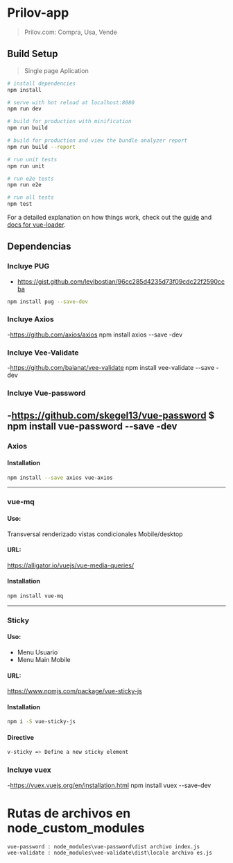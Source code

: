 # Prilov-app 
> Prilov.com: Compra, Usa, Vende

## Build Setup
> Single page Aplication

``` bash
# install dependencies
npm install

# serve with hot reload at localhost:8080
npm run dev

# build for production with minification
npm run build

# build for production and view the bundle analyzer report
npm run build --report

# run unit tests
npm run unit

# run e2e tests
npm run e2e

# run all tests
npm test
```

For a detailed explanation on how things work, check out the [guide](http://vuejs-templates.github.io/webpack/) and [docs for vue-loader](http://vuejs.github.io/vue-loader).

## Dependencias

### Incluye PUG
- https://gist.github.com/levibostian/96cc285d4235d73f09cdc22f2590ccba
``` bash
npm install pug --save-dev
```

### Incluye Axios
-https://github.com/axios/axios
    npm install axios --save -dev

### Incluye Vee-Validate
-https://github.com/baianat/vee-validate
    npm install vee-validate --save -dev

### Incluye Vue-password
-https://github.com/skegel13/vue-password
    $ npm install vue-password --save -dev
---
### Axios
#### Installation
``` bash
npm install --save axios vue-axios
```
---
### vue-mq
#### Uso:
Transversal renderizado vistas condicionales 
Mobile/desktop
#### URL:
https://alligator.io/vuejs/vue-media-queries/
#### Installation
``` bash
npm install vue-mq
```
---
### Sticky
#### Uso:
* Menu Usuario
* Menu Main Mobile
#### URL:
https://www.npmjs.com/package/vue-sticky-js
#### Installation
``` bash
npm i -S vue-sticky-js
```
#### Directive
``` bash
v-sticky => Define a new sticky element
```

### Incluye vuex
-https://vuex.vuejs.org/en/installation.html
    npm install vuex --save-dev
    
# Rutas de archivos en node_custom_modules
    vue-password : node_modules\vue-password\dist archivo index.js
    vee-validate : node_modules\vee-validate\dist\locale archivo es.js

